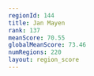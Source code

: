 ```yaml
---
regionId: 144
title: Jan Mayen
rank: 137
meanScore: 70.55
globalMeanScore: 73.46
numRegions: 220
layout: region_score
---
```

